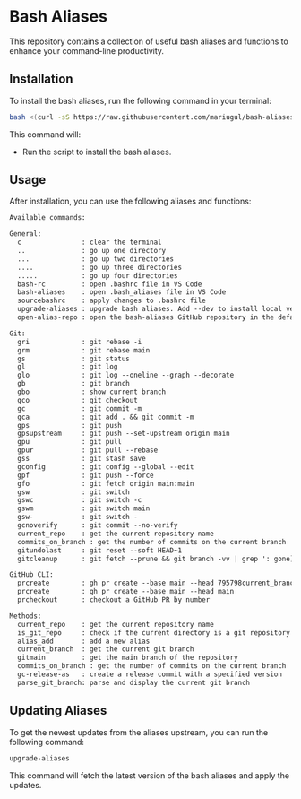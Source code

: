 # Bash Aliases

This repository contains a collection of useful bash aliases and functions to enhance your command-line productivity.

## Installation

To install the bash aliases, run the following command in your terminal:

```bash
bash <(curl -sS https://raw.githubusercontent.com/mariugul/bash-aliases/main/install.sh)
```

This command will:
- Run the script to install the bash aliases.

## Usage

After installation, you can use the following aliases and functions:

```txt
Available commands:

General:
  c               : clear the terminal
  ..              : go up one directory
  ...             : go up two directories
  ....            : go up three directories
  .....           : go up four directories
  bash-rc         : open .bashrc file in VS Code
  bash-aliases    : open .bash_aliases file in VS Code
  sourcebashrc    : apply changes to .bashrc file
  upgrade-aliases : upgrade bash aliases. Add --dev to install local version of the bash-aliases file.
  open-alias-repo : open the bash-aliases GitHub repository in the default web browser

Git:
  gri             : git rebase -i
  grm             : git rebase main
  gs              : git status
  gl              : git log
  glo             : git log --oneline --graph --decorate
  gb              : git branch
  gbo             : show current branch
  gco             : git checkout
  gc              : git commit -m
  gca             : git add . && git commit -m
  gps             : git push
  gpsupstream     : git push --set-upstream origin main
  gpu             : git pull
  gpur            : git pull --rebase
  gss             : git stash save
  gconfig         : git config --global --edit
  gpf             : git push --force
  gfo             : git fetch origin main:main
  gsw             : git switch
  gswc            : git switch -c
  gswm            : git switch main
  gsw-            : git switch -
  gcnoverify      : git commit --no-verify
  current_repo    : get the current repository name
  commits_on_branch : get the number of commits on the current branch
  gitundolast     : git reset --soft HEAD~1
  gitcleanup      : git fetch --prune && git branch -vv | grep ': gone]' | awk '{print $1}' | xargs -r git branch -D

GitHub CLI:
  prcreate        : gh pr create --base main --head 795798current_branch
  prcreate        : gh pr create --base main --head main
  prcheckout      : checkout a GitHub PR by number

Methods:
  current_repo    : get the current repository name
  is_git_repo     : check if the current directory is a git repository
  alias_add       : add a new alias
  current_branch  : get the current git branch
  gitmain         : get the main branch of the repository
  commits_on_branch : get the number of commits on the current branch
  gc-release-as   : create a release commit with a specified version
  parse_git_branch: parse and display the current git branch
```

## Updating Aliases

To get the newest updates from the aliases upstream, you can run the following command:

```bash
upgrade-aliases
```

This command will fetch the latest version of the bash aliases and apply the updates.
